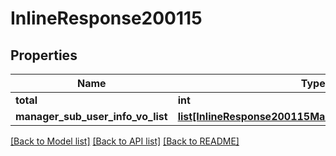 # InlineResponse200115

## Properties
Name | Type | Description | Notes
------------ | ------------- | ------------- | -------------
**total** | **int** |  | 
**manager_sub_user_info_vo_list** | [**list[InlineResponse200115ManagerSubUserInfoVoList]**](InlineResponse200115ManagerSubUserInfoVoList.md) |  | 

[[Back to Model list]](../README.md#documentation-for-models) [[Back to API list]](../README.md#documentation-for-api-endpoints) [[Back to README]](../README.md)

